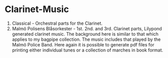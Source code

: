 Clarinet-Music
==============

1. Classical - Orchestral parts for the Clarinet.
2. Malmö Polisens Blåsorkester - 1st. 2nd. and 3rd. Clarinet parts,  Lilypond generated clarinet music. The background here is similar to that which applies to my bagpipe collection. The music includes that played by the Malmö Police Band. Here again it is possible to generate pdf files for printing either individual tunes or a collection of marches in book format.
